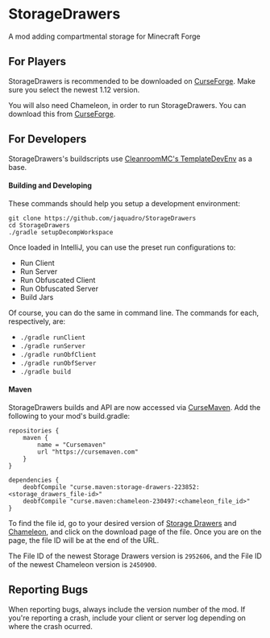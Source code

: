 StorageDrawers
==============

A mod adding compartmental storage for Minecraft Forge

For Players
-----------

StorageDrawers is recommended to be downloaded on [CurseForge](https://www.curseforge.com/minecraft/mc-mods/storage-drawers). Make sure you select the newest 1.12 version.

You will also need Chameleon, in order to run StorageDrawers. You can download this from [CurseForge](https://www.curseforge.com/minecraft/mc-mods/chameleon).


For Developers
--------------

StorageDrawers's buildscripts use [CleanroomMC's TemplateDevEnv](https://github.com/CleanroomMC/TemplateDevEnv/tree/master) as a base.

#### Building and Developing

These commands should help you setup a development environment:

```
git clone https://github.com/jaquadro/StorageDrawers
cd StorageDrawers
./gradle setupDecompWorkspace
```

Once loaded in IntelliJ, you can use the preset run configurations to:
- Run Client
- Run Server
- Run Obfuscated Client
- Run Obfuscated Server
- Build Jars

Of course, you can do the same in command line. The commands for each, respectively, are:
- `./gradle runClient`
- `./gradle runServer`
- `./gradle runObfClient`
- `./gradle runObfServer`
- `./gradle build`

#### Maven

StorageDrawers builds and API are now accessed via [CurseMaven](https://www.cursemaven.com/).  Add the following to your mod's build.gradle:
```
repositories {
    maven {
        name = "Cursemaven"
        url "https://cursemaven.com"
    }
}

dependencies {
    deobfCompile "curse.maven:storage-drawers-223852:<storage_drawers_file-id>"
    deobfCompile "curse.maven:chameleon-230497:<chameleon_file_id>"
}
```
To find the file id, go to your desired version of [Storage Drawers](https://www.curseforge.com/minecraft/mc-mods/storage-drawers) and [Chameleon](https://www.curseforge.com/minecraft/mc-mods/chameleon), and click on the download page of the file. Once you are on the page, the file ID will be at the end of the URL.

The File ID of the newest Storage Drawers version is `2952606`, and the File ID of the newest Chameleon version is `2450900`.

Reporting Bugs
--------------

When reporting bugs, always include the version number of the mod.  If you're reporting a crash, include your client or server log depending on where the crash ocurred.
